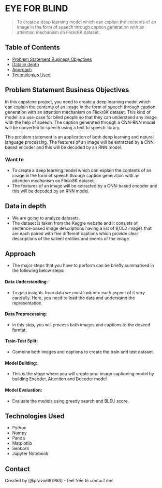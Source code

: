 # EYE FOR BLIND

> To create a deep learning model which can explain the contents of an image in the form of speech through caption generation with an attention mechanism on Flickr8K dataset.

## Table of Contents

- [Problem Statement Business Objectives](#problem-statement-business-objectives)
- [Data in depth](#data-in-depth)
- [Approach](#approach)
- [Technologies Used](#technologies-used)

<!-- You can include any other section that is pertinent to your problem -->

## Problem Statement Business Objectives

In this capstone project, you need to create a deep learning model which can explain the contents of an image in the form of speech through caption generation with an attention mechanism on Flickr8K dataset. This kind of model is a use-case for blind people so that they can understand any image with the help of speech. The caption generated through a CNN-RNN model will be converted to speech using a text to speech library.

This problem statement is an application of both deep learning and natural language processing. The features of an image will be extracted by a CNN-based encoder and this will be decoded by an RNN model.

### Want to

- To create a deep learning model which can explain the contents of an image in the form of speech through caption generation with an attention mechanism on Flickr8K dataset.
- The features of an image will be extracted by a CNN-based encoder and this will be decoded by an RNN model.

## Data in depth

- We are going to analyze datasets,
- The dataset is taken from the Kaggle website and it consists of sentence-based image descriptions having a list of 8,000 images that are each paired with five different captions which provide clear descriptions of the salient entities and events of the image.

## Approach

- The major steps that you have to perform can be briefly summarised in the following below steps:

#### Data Understanding:

- To gain insights from data we must look into each aspect of it very carefully. Here, you need to load the data and understand the representation.

#### Data Preprocessing:

- In this step, you will process both images and captions to the desired format.

#### Train-Test Split:

- Combine both images and captions to create the train and test dataset.

#### Model Building:

- This is the stage where you will create your image captioning model by building Encoder, Attention and Decoder model.

#### Model Evaluation:

- Evaluate the models using greedy search and BLEU score.

<!-- You don't have to answer all the questions - just the ones relevant to your project. -->

## Technologies Used

- Python
- Numpy
- Panda
- Matplotlib
- Seaborn
- Jupyter Notebook

<!-- As the libraries versions keep on changing, it is recommended to mention the version of library used in this project -->

## Contact

Created by [@pravin691983] - feel free to contact me!

<!-- Optional -->
<!-- ## License -->
<!-- This project is open source and available under the [... License](). -->

<!-- You don't have to include all sections - just the one's relevant to your project -->
